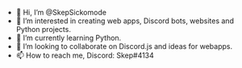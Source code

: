 - 👋 Hi, I’m @SkepSickomode
- 👀 I’m interested in creating web apps, Discord bots, websites and Python projects.
- 🌱 I’m currently learning Python.
- 💞️ I’m looking to collaborate on Discord.js and ideas for webapps.
- 📫 How to reach me, Discord: Skep#4134
